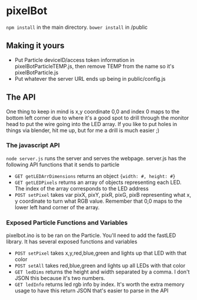 # pixelBot

`npm install` in the main directory. `bower install` in /public

## Making it yours
- Put Particle deviceID/access token information in pixelBotParticleTEMP.js, then remove TEMP from the name so it's pixelBotParticle.js
- Put whatever the server URL ends up being in public/config.js

## The API
One thing to keep in mind is x,y coordinate 0,0 and index 0 maps to the bottom left corner due to where it's a good spot to drill through the monitor head to put the wire going into the LED array. If you like to put holes in things via blender, hit me up, but for me a drill is much easier ;) 

### The javascript API
`node server.js` runs the server and serves the webpage. server.js has the following API functions that it sends to particle
- `GET getLEDArrDimensions` returns an object `{width: #, height: #}`
- `GET getLEDPixels` returns an array of objects representing each LED. The index of the array corresponds to the LED address
- `POST setPixel` takes var pixX, pixY, pixR, pixG, pixB representing what x, y coordinate to turn what RGB value. Remember that 0,0 maps to the lower left hand corner of the array.

### Exposed Particle Functions and Variables
pixelbot.ino is to be ran on the Particle. You'll need to add the fastLED library.
It has several exposed functions and variables
- `POST setPixel` takes x,y,red,blue,green and lights up that LED with that color
- `POST setAll` takes red,blue,green and lights up all LEDs with that color
- `GET ledDims` returns the height and width separated by a comma. I don't JSON this because it's two numbers.
- `GET ledInfo` returns led rgb info by index. It's worth the extra memory usage to have this return JSON that's easier to parse in the API